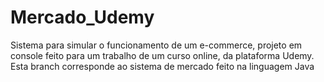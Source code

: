 # Mercado_Udemy
Sistema para simular o funcionamento de um e-commerce, projeto em console feito para um trabalho de um curso online, da plataforma Udemy.
Esta branch corresponde ao sistema de mercado feito na linguagem Java

